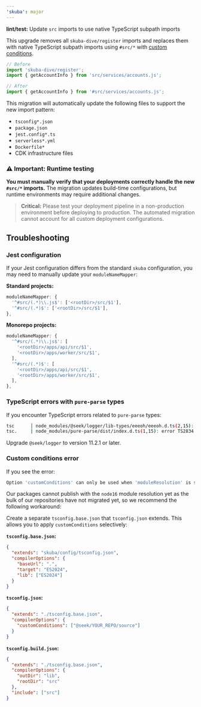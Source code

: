 ```yaml
---
'skuba': major
---
```


**lint/test:** Update `src` imports to use native TypeScript subpath imports

This upgrade removes all `skuba-dive/register` imports and replaces them with native TypeScript subpath imports using `#src/*` with [custom conditions](https://www.typescriptlang.org/tsconfig/#customConditions).

```typescript
// Before
import 'skuba-dive/register';
import { getAccountInfo } from 'src/services/accounts.js';

// After
import { getAccountInfo } from '#src/services/accounts.js';
```

This migration will automatically update the following files to support the new import pattern:

- `tsconfig*.json`
- `package.json`
- `jest.config*.ts`
- `serverless*.yml`
- `Dockerfile*`
- CDK infrastructure files

### ⚠️ Important: Runtime testing

**You must manually verify that your deployments correctly handle the new `#src/*` imports.** The migration updates build-time configurations, but runtime environments may require additional changes.

> **Critical:** Please test your deployment pipeline in a non-production environment before deploying to production. The automated migration cannot account for all custom deployment configurations.

## Troubleshooting

### Jest configuration

If your Jest configuration differs from the standard `skuba` configuration, you may need to manually update your `moduleNameMapper`:

**Standard projects:**

```typescript
moduleNameMapper: {
  '^#src/(.*)\\.js$': ['<rootDir>/src/$1'],
  '^#src/(.*)$': ['<rootDir>/src/$1'],
},
```

**Monorepo projects:**

```typescript
moduleNameMapper: {
  '^#src/(.*)\\.js$': [
    '<rootDir>/apps/api/src/$1',
    '<rootDir>/apps/worker/src/$1',
  ],
  '^#src/(.*)$': [
    '<rootDir>/apps/api/src/$1',
    '<rootDir>/apps/worker/src/$1',
  ],
},
```

### TypeScript errors with `pure-parse` types

If you encounter TypeScript errors related to `pure-parse` types:

```bash
tsc      │ node_modules/@seek/logger/lib-types/eeeoh/eeeoh.d.ts(2,15): error TS2305: Module '"pure-parse"' has no exported member 'Infer'.
tsc.     | node_modules/pure-parse/dist/index.d.ts(1,15): error TS2834: Relative import paths need explicit file extensions in ECMAScript imports when '--moduleResolution' is 'node16' or 'nodenext'. Consider adding an extension to the import path.
```

Upgrade `@seek/logger` to version 11.2.1 or later.

### Custom conditions error

If you see the error:

```bash
Option 'customConditions' can only be used when 'moduleResolution' is set to 'node16', 'nodenext', or 'bundler'
```

Our packages cannot publish with the `node16` module resolution yet as the bulk of our repositories have not migrated yet, so we recommend the following workaround:

Create a separate `tsconfig.base.json` that `tsconfig.json` extends. This allows you to apply `customConditions` selectively:

**`tsconfig.base.json`:**

```json
{
  "extends": "skuba/config/tsconfig.json",
  "compilerOptions": {
    "baseUrl": ".",
    "target": "ES2024",
    "lib": ["ES2024"]
  }
}
```

**`tsconfig.json`:**

```json
{
  "extends": "./tsconfig.base.json",
  "compilerOptions": {
    "customConditions": ["@seek/YOUR_REPO/source"]
  }
}
```

**`tsconfig.build.json`:**

```json
{
  "extends": "./tsconfig.base.json",
  "compilerOptions": {
    "outDir": "lib",
    "rootDir": "src"
  },
  "include": ["src"]
}
```
